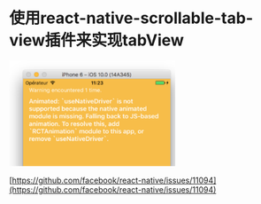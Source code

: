 # 使用react-native-scrollable-tab-view插件来实现tabView

<img src="./warning-useNativeDriver.png" width="300" height="190" alt="error">


[https://github.com/facebook/react-native/issues/11094](https://github.com/facebook/react-native/issues/11094)
